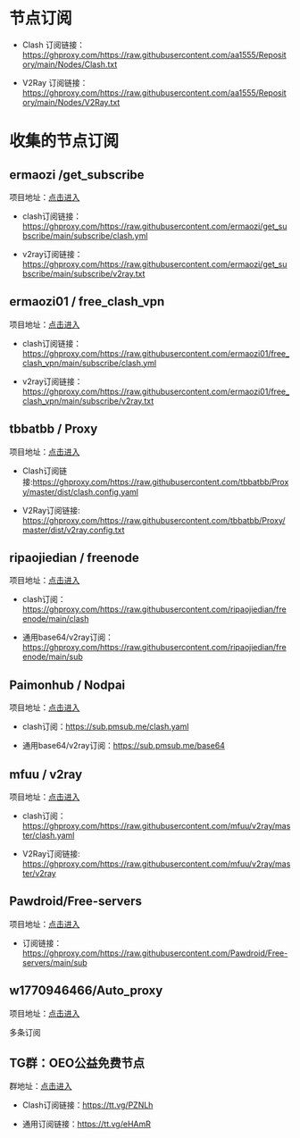 # 节点订阅

- Clash 订阅链接：https://ghproxy.com/https://raw.githubusercontent.com/aa1555/Repository/main/Nodes/Clash.txt

- V2Ray 订阅链接：https://ghproxy.com/https://raw.githubusercontent.com/aa1555/Repository/main/Nodes/V2Ray.txt

# 收集的节点订阅

## ermaozi /get_subscribe

项目地址：[点击进入](https://github.com/ermaozi/get_subscribe) 

- clash订阅链接：https://ghproxy.com/https://raw.githubusercontent.com/ermaozi/get_subscribe/main/subscribe/clash.yml

- v2ray订阅链接：https://ghproxy.com/https://raw.githubusercontent.com/ermaozi/get_subscribe/main/subscribe/v2ray.txt

## ermaozi01 / free_clash_vpn

项目地址：[点击进入](https://github.com/ermaozi01/free_clash_vpn) 

- clash订阅链接：https://ghproxy.com/https://raw.githubusercontent.com/ermaozi01/free_clash_vpn/main/subscribe/clash.yml

- v2ray订阅链接：https://ghproxy.com/https://raw.githubusercontent.com/ermaozi01/free_clash_vpn/main/subscribe/v2ray.txt

## tbbatbb / Proxy

项目地址：[点击进入](https://github.com/tbbatbb/Proxy) 

- Clash订阅链接:https://ghproxy.com/https://raw.githubusercontent.com/tbbatbb/Proxy/master/dist/clash.config.yaml
  
- V2Ray订阅链接: https://ghproxy.com/https://raw.githubusercontent.com/tbbatbb/Proxy/master/dist/v2ray.config.txt

## ripaojiedian / freenode

项目地址：[点击进入](https://github.com/ripaojiedian/freenode)

- clash订阅：https://ghproxy.com/https://raw.githubusercontent.com/ripaojiedian/freenode/main/clash

- 通用base64/v2ray订阅：https://ghproxy.com/https://raw.githubusercontent.com/ripaojiedian/freenode/main/sub

## Paimonhub / Nodpai

项目地址：[点击进入](https://github.com/Paimonhub/Nodpai)

- clash订阅：https://sub.pmsub.me/clash.yaml

- 通用base64/v2ray订阅：https://sub.pmsub.me/base64

## mfuu / v2ray

项目地址：[点击进入](https://github.com/mfuu/v2ray)

- clash订阅：https://ghproxy.com/https://raw.githubusercontent.com/mfuu/v2ray/master/clash.yaml

- V2Ray订阅链接: https://ghproxy.com/https://raw.githubusercontent.com/mfuu/v2ray/master/v2ray
  
## Pawdroid/Free-servers

项目地址：[点击进入](https://github.com/Pawdroid/Free-servers)

- 订阅链接：https://ghproxy.com/https://raw.githubusercontent.com/Pawdroid/Free-servers/main/sub

## w1770946466/Auto_proxy

项目地址：[点击进入](https://github.com/w1770946466/Auto_proxy)

多条订阅

## TG群：OEO公益免费节点

群地址：[点击进入](https://t.me/oeo12)

- Clash订阅链接：https://tt.vg/PZNLh

- 通用订阅链接：https://tt.vg/eHAmR















